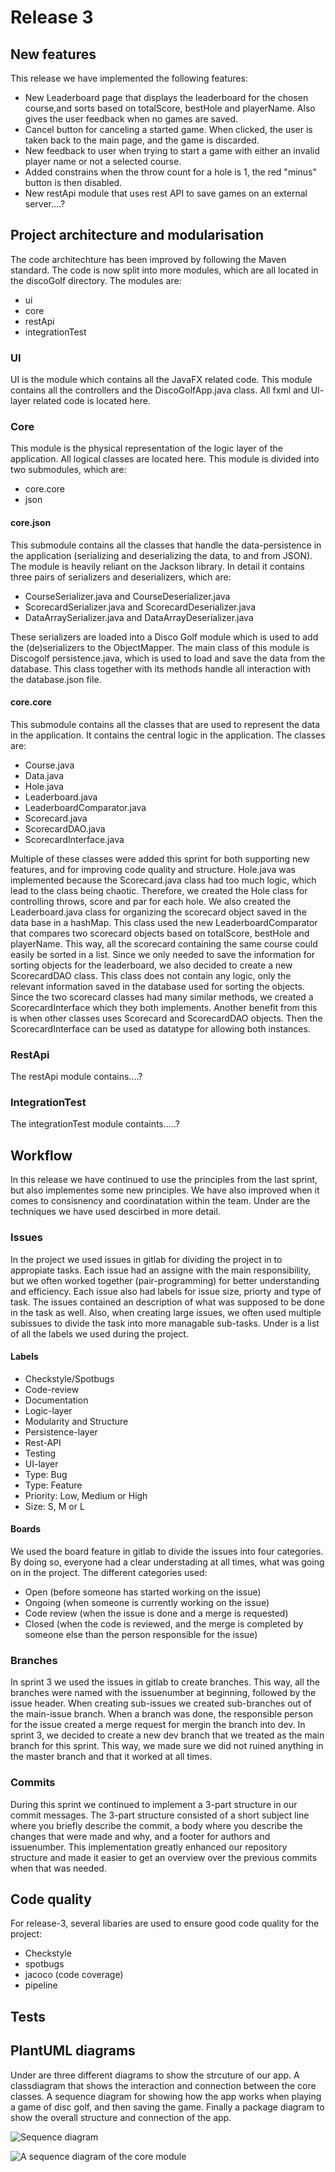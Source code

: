 # Release 3

## New features

This release we have implemented the following features:

* New Leaderboard page that displays the leaderboard for the chosen course,and sorts based on totalScore, bestHole and playerName. Also gives the user feedback when no games are saved.
* Cancel button for canceling a started game. When clicked, the user is taken back to the main page, and the game is discarded.
* New feedback to user when trying to start a game with either an invalid player name or not a selected course.
* Added constrains when the throw count for a hole is 1, the red "minus" button is then disabled.
* New restApi module that uses rest API to save games on an external server....?

## Project architecture and modularisation

The code architechture has been improved by following the Maven standard. The code is now split into more modules, which are all located in the discoGolf directory. The modules are:

* ui
* core
* restApi
* integrationTest

### UI

UI is the module which contains all the JavaFX related code.
This module contains all the controllers and the DiscoGolfApp.java class.
All fxml and UI- layer related code is located here.

### Core

This module is the physical representation of the logic layer of the application. All logical classes are located here. This module is divided into two submodules, which are:

* core.core
* json

#### core.json

This submodule contains all the classes that handle the data-persistence in the application (serializing and deserializing the data, to and from JSON). The module is heavily reliant on the Jackson library. In detail it contains three pairs of serializers and deserializers, which are:

* CourseSerializer.java and CourseDeserializer.java
* ScorecardSerializer.java and ScorecardDeserializer.java
* DataArraySerializer.java and DataArrayDeserializer.java

These serializers are loaded into a Disco Golf module which is used to add the (de)serializers to the ObjectMapper. The main class of this module is Discogolf persistence.java, which is used to load and save the data from the database. This class together with its methods handle all interaction with the database.json file.

#### core.core

This submodule contains all the classes that are used to represent the data in the application. It contains the central logic in the application. The classes are:

* Course.java
* Data.java
* Hole.java
* Leaderboard.java
* LeaderboardComparator.java
* Scorecard.java
* ScorecardDAO.java
* ScorecardInterface.java

Multiple of these classes were added this sprint for both supporting new features, and for improving code quality and structure. Hole.java was implemented because the Scorecard.java class had too much logic, which lead to the class being chaotic. Therefore, we created the Hole class for controlling throws, score and par for each hole. We also created the Leaderboard.java class for organizing the scorecard object saved in the data base in a hashMap. This class used the new LeaderboardComparator that compares two scorecard objects based on totalScore, bestHole and playerName. This way, all the scorecard containing the same course could easily be sorted in a list. Since we only needed to save the information for sorting objects for the leaderboard, we also decided to create a new ScorecardDAO class. This class does not contain any logic, only the relevant information saved in the database used for sorting the objects. Since the two scorecard classes had many similar methods, we created a ScorecardInterface which they both implements. Another benefit from this is when other classes uses Scorecard and ScorecardDAO objects. Then the ScorecardInterface can be used as datatype for allowing both instances.

### RestApi

The restApi module contains....?

### IntegrationTest

The integrationTest module containts.....?

## Workflow

In this release we have continued to use the principles from the last sprint, but also implementes some new principles. We have also improved when it comes to consisnency and coordinatation within the team. Under are the techniques we have used descirbed in more detail.

### Issues

In the project we used issues in gitlab for dividing the project in to appropiate tasks. Each issue had an assigne with the main responsibility, but we often worked together (pair-programming) for better understanding and efficiency. Each issue also had labels for issue size, priorty and type of task. The issues contained an description of what was supposed to be done in the task as well. Also, when creating large issues, we often used multiple subissues to divide the task into more managable sub-tasks. Under is a list of all the labels we used during the project.

#### Labels

* Checkstyle/Spotbugs
* Code-review
* Documentation
* Logic-layer
* Modularity and Structure
* Persistence-layer
* Rest-API
* Testing
* UI-layer
* Type: Bug
* Type: Feature
* Priority: Low, Medium or High
* Size: S, M or L

#### Boards

We used the board feature in gitlab to divide the issues into four categories. By doing so, everyone had a clear understading at all times, what was going on in the project. The different categories used:

* Open (before someone has started working on the issue)
* Ongoing (when someone is currently working on the issue)
* Code review (when the issue is done and a merge is requested)
* Closed (when the code is reviewed, and the merge is completed by someone else than the person responsible for the issue)

### Branches

In sprint 3 we used the issues in gitlab to create branches. This way, all the branches were named with the issuenumber at beginning, followed by the issue header. When creating sub-issues we created sub-branches out of the main-issue branch. When a branch was done, the responsible person for the issue created a merge request for mergin the branch into dev. In sprint 3, we decided to create a new dev branch that we treated as the main branch for this sprint. This way, we made sure we did not ruined anything in the master branch and that it worked at all times.

### Commits

During this sprint we continued to implement a 3-part structure in our commit messages. The 3-part structure consisted of a short subject line where you briefly describe the commit, a body where you describe the changes that were made and why, and a footer for authors and issuenumber. This implementation greatly enhanced our repository structure and made it easier to get an overview over the previous commits when that was needed.

## Code quality

For release-3, several libaries are used to ensure good code quality for the project:

* Checkstyle
* spotbugs
* jacoco (code coverage)
* pipeline

## Tests

## PlantUML diagrams

Under are three different diagrams to show the strcuture of our app. A classdiagram that shows the interaction and connection between the core classes. A sequence diagram for showing how the app works when playing a game of disc golf, and then saving the game. Finally a package diagram to show the overall structure and connection of the app.

![Sequence diagram](../resources/diagramSequenceUpdate.png)

![A sequence diagram of the core module](../resources/diagramClass.png)
